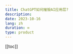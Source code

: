 ```yaml
---
title: ChatGPT如何摧毁AI应用层?
description: 
date: 2023-10-16
lang: zh
duration: ∞
type: product
---
```

[[toc]]
